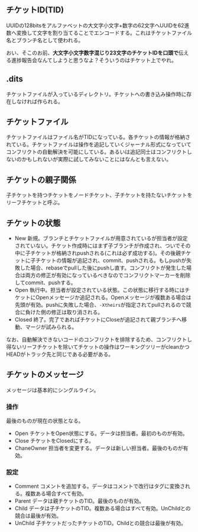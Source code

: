 ## チケットID(TID)

UUIDの128bitsをアルファベットの大文字小文字+数字の62文字へUUIDを62進数へ変換して文字を割り当てることでエンコードする。これはチケットファイル名とブランチ名として使われる。

おい、そこのお前、**大文字小文字数字混じり23文字のチケットIDを口頭で**伝える進捗報告会なんてしようと思うなよ？そういうのはチケット上でやれ。

## .dits

チケットファイルが入っているディレクトリ。チケットへの書き込み操作時に存在しなければ作られる。

## チケットファイル

チケットファイルはファイル名がTIDになっている。各チケットの情報が格納されている。チケットファイルは操作を追記していくジャーナル形式になっていてコンフリクトの自動解決を可能にしている。あるいは追記同士はコンフリクトしないのかもしれないが実際に試してみないことにはなんとも言えない。

## チケットの親子関係

子チケットを持つチケットをノードチケット、子チケットを持たないチケットをリーフチケットと呼ぶ。

## チケットの状態

* New
新規。ブランチとチケットファイルが用意されているが担当者が設定されていない。チケット作成時にはまず子ブランチが作成され、ついでその中に子チケットが格納されpushされる(これは必ず成功する)。その後親チケットに子チケットの情報が追記され、commit、pushされる。もしpushが失敗した場合、rebaseでpullした後にpushし直す。コンフリクトが発生した場合は両方の修正が有効になっているべきなのでコンフリクトマーカーを削除してcommit、pushする。
* Open
執行中。担当者が設定されている状態。この状態に移行する時にはチケットにOpenメッセージか追記される。Openメッセージが複数ある場合は先頭が有効。pushに失敗した場合、```-Xtheirs```が指定されてpullされるので競合に負けた側の修正は取り消される。
* Closed
終了。完了であればチケットにCloseが追記されて親ブランチへ移動、マージが試みられる。

なお、自動解決できないコードのコンフリクトを排除するため、コンフリクトし得ないリーフチケットを除いてチケットの操作はワーキングツリーがcleanかつHEADがトラック先と同じである必要がある。

## チケットのメッセージ

メッセージは基本的にシングルライン。

### 操作

最後のものが現在の状態となる。

* Open
チケットをOpen状態にする。データは担当者。最初のものが有効。
* Close
チケットをClosedにする。
* ChaneOwner
担当者を変更する。データは新しい担当者。最後のものが有効。

### 設定

* Comment
コメントを追加する。データはコメントで改行はタグに変換される。複数ある場合すべて有効。
* Parent
データは親チケットのTID。最後のものが有効。
* Child
データは子チケットのTID。複数ある場合はすべて有効。UnChildとの競合は最後が有効。
* UnChild
子チケットだったチケットのTID。Childとの競合は最後が有効。